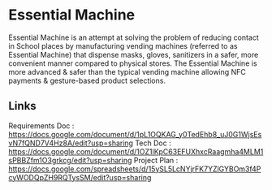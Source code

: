 # Essential Machine
Essential Machine is an attempt at solving the problem of reducing contact in School places by manufacturing vending machines (referred to as Essential Machine) that dispense masks, gloves, sanitizers in a safer, more convenient manner compared to physical stores. The Essential Machine is more advanced & safer than the typical vending machine allowing NFC payments & gesture-based product selections.
## Links
Requirements Doc : https://docs.google.com/document/d/1pL1OQKAG_y0TedEhb8_uJ0G1WjsEsvN7fQND7V4Hz8A/edit?usp=sharing
Tech Doc : https://docs.google.com/document/d/1OZ1lKpC63EFUXhxcRaagmha4MLM1sPBBZfm1O3grkcg/edit?usp=sharing
Project Plan : https://docs.google.com/spreadsheets/d/15ySL5LcNYjrFK7YZlGYBOm3f4PcyWODQpZH9RQTysSM/edit?usp=sharing
